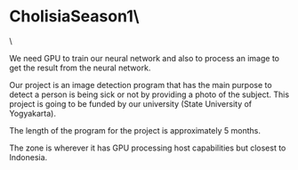 # CholisiaSeason1\\
\

We need GPU to train our neural network and also to process an image to get the result from the neural network.

Our project is an image detection program that has the main purpose to detect a person is being sick or not by providing a photo of the subject. This project is going to be funded by our university (State University of Yogyakarta). 

The length of the program for the project is approximately 5 months.

The zone is wherever it has GPU processing host capabilities but closest to Indonesia.
